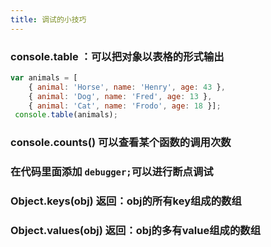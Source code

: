 ```yaml
---
title: 调试的小技巧
---
```


### console.table   ：可以把对象以表格的形式输出
```javascript
var animals = [
    { animal: 'Horse', name: 'Henry', age: 43 },
    { animal: 'Dog', name: 'Fred', age: 13 },
    { animal: 'Cat', name: 'Frodo', age: 18 }];
 console.table(animals);
```
### console.counts()   可以查看某个函数的调用次数

### 在代码里面添加 `debugger;`可以进行断点调试

### Object.keys(obj)   返回：obj的所有key组成的数组

### Object.values(obj)  返回：obj的多有value组成的数组
